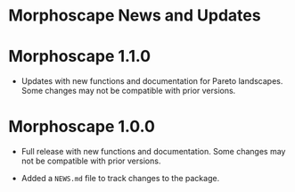 Morphoscape News and Updates
======

# Morphoscape 1.1.0

* Updates with new functions and documentation for Pareto landscapes. Some changes may not be compatible with prior versions.

# Morphoscape 1.0.0

* Full release with new functions and documentation. Some changes may not be compatible with prior versions.

* Added a `NEWS.md` file to track changes to the package.
